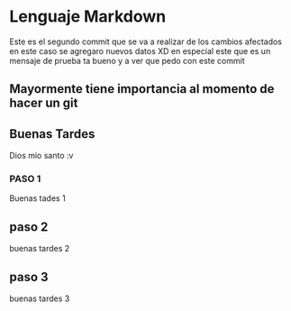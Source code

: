 # Lenguaje Markdown
Este es el segundo commit que se va a realizar de los cambios afectados en este caso se agregaro nuevos datos XD en especial este que es un mensaje de prueba ta bueno y a ver que pedo con este commit
## Mayormente tiene importancia al momento de hacer un git
## Buenas Tardes
Dios mio santo :v
### PASO 1
Buenas tades 1
## paso 2
buenas tardes 2
## paso 3
buenas tardes 3